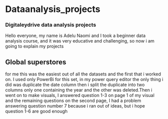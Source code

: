 # Dataanalysis_projects
### Digitaleydrive data analysis projects
Hello everyone, my name is Adelu Naomi and I took a beginner data analysis course, and it was very educative and challenging, so now i am going to explain my projects
## Global superstores
for me this was the easiest out of all the datasets and the first that i worked on. I used only PowerBi for this set, in my power query editor the only thing i did was duplicate the date column then i split the duplicate into two columns only one containing the year and the other was deleted.Then i went on to make visuals, I answered question 1-3 on page 1 of my visual and the remaining questions on the second page, I had a problem answering question number 7 because i ran out of ideas, but i hope question 1-6 are good enough 







